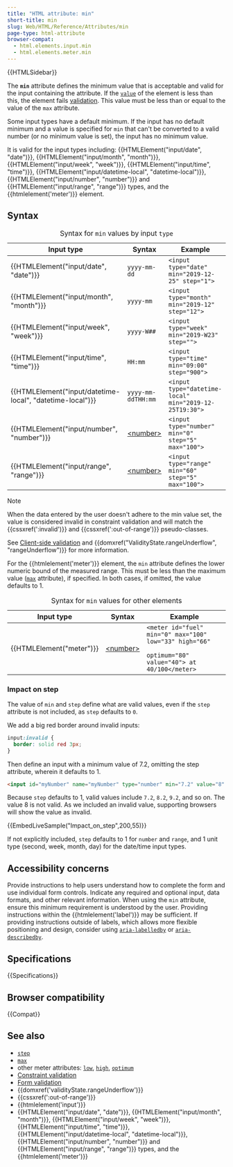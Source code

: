 ```yaml
---
title: "HTML attribute: min"
short-title: min
slug: Web/HTML/Reference/Attributes/min
page-type: html-attribute
browser-compat:
  - html.elements.input.min
  - html.elements.meter.min
---
```


{{HTMLSidebar}}

The **`min`** attribute defines the minimum value that is acceptable and valid for the input containing the attribute. If the [`value`](/en-US/docs/Web/HTML/Reference/Element/input#value) of the element is less than this, the element fails [validation](/en-US/docs/Learn_web_development/Extensions/Forms/Form_validation). This value must be less than or equal to the value of the `max` attribute.

Some input types have a default minimum. If the input has no default minimum and a value is specified for `min` that can't be converted to a valid number (or no minimum value is set), the input has no minimum value.

It is valid for the input types including: {{HTMLElement("input/date", "date")}}, {{HTMLElement("input/month", "month")}}, {{HTMLElement("input/week", "week")}}, {{HTMLElement("input/time", "time")}}, {{HTMLElement("input/datetime-local", "datetime-local")}}, {{HTMLElement("input/number", "number")}} and {{HTMLElement("input/range", "range")}} types, and the {{htmlelement('meter')}} element.

## Syntax

<table class="no-markdown">
  <caption>
    Syntax for
    <code>min</code>
    values by input
    <code>type</code>
  </caption>
  <thead>
    <tr>
      <th>Input type</th>
      <th>Syntax</th>
      <th>Example</th>
    </tr>
  </thead>
  <tbody>
    <tr>
      <td>{{HTMLElement("input/date", "date")}}</td>
      <td><code>yyyy-mm-dd</code></td>
      <td><code>&#x3C;input type="date" min="2019-12-25" step="1"></code></td>
    </tr>
    <tr>
      <td>{{HTMLElement("input/month", "month")}}</td>
      <td><code>yyyy-mm</code></td>
      <td><code>&#x3C;input type="month" min="2019-12" step="12"></code></td>
    </tr>
    <tr>
      <td>{{HTMLElement("input/week", "week")}}</td>
      <td><code>yyyy-W##</code></td>
      <td><code>&#x3C;input type="week" min="2019-W23" step=""></code></td>
    </tr>
    <tr>
      <td>{{HTMLElement("input/time", "time")}}</td>
      <td><code>HH:mm</code></td>
      <td><code>&#x3C;input type="time" min="09:00" step="900"></code></td>
    </tr>
    <tr>
      <td>
        {{HTMLElement("input/datetime-local", "datetime-local")}}
      </td>
      <td><code>yyyy-mm-ddTHH:mm</code></td>
      <td>
        <code>&#x3C;input type="datetime-local" min="2019-12-25T19:30"></code>
      </td>
    </tr>
    <tr>
      <td>{{HTMLElement("input/number", "number")}}</td>
      <td><a href="/en-US/docs/Web/CSS/number">&#x3C;number></a></td>
      <td>
        <code>&#x3C;input type="number" min="0" step="5" max="100"></code>
      </td>
    </tr>
    <tr>
      <td>{{HTMLElement("input/range", "range")}}</td>
      <td><a href="/en-US/docs/Web/CSS/number">&#x3C;number></a></td>
      <td>
        <code>&#x3C;input type="range" min="60" step="5" max="100"></code>
      </td>
    </tr>
  </tbody>
</table>

> [!NOTE]
> When the data entered by the user doesn't adhere to the min value set, the value is considered invalid in constraint validation and will match the {{cssxref(':invalid')}} and {{cssxref(':out-of-range')}} pseudo-classes.

See [Client-side validation](/en-US/docs/Web/HTML/Constraint_validation) and {{domxref("ValidityState.rangeUnderflow", "rangeUnderflow")}} for more information.

For the {{htmlelement('meter')}} element, the `min` attribute defines the lower numeric bound of the measured range. This must be less than the maximum value ([`max`](/en-US/docs/Web/HTML/Reference/Attributes/max) attribute), if specified. In both cases, if omitted, the value defaults to 1.

<table class="no-markdown">
  <caption>
    Syntax for
    <code>min</code>
    values for other elements
  </caption>
  <thead>
    <tr>
      <th>Input type</th>
      <th>Syntax</th>
      <th>Example</th>
    </tr>
  </thead>
  <tbody>
    <tr>
      <td>{{HTMLElement("meter")}}</td>
      <td><a href="/en-US/docs/Web/CSS/number">&#x3C;number></a></td>
      <td>
        <code
          >&#x3C;meter id="fuel" min="0" max="100" low="33" high="66"
          optimum="80" value="40"> at 40/100&#x3C;/meter></code
        >
      </td>
    </tr>
  </tbody>
</table>

### Impact on step

The value of `min` and `step` define what are valid values, even if the `step` attribute is not included, as `step` defaults to `0`.

We add a big red border around invalid inputs:

```css
input:invalid {
  border: solid red 3px;
}
```

Then define an input with a minimum value of 7.2, omitting the step attribute, wherein it defaults to 1.

```html
<input id="myNumber" name="myNumber" type="number" min="7.2" value="8" />
```

Because `step` defaults to 1, valid values include `7.2`, `8.2`, `9.2`, and so on. The value 8 is not valid. As we included an invalid value, supporting browsers will show the value as invalid.

{{EmbedLiveSample("Impact_on_step",200,55)}}

If not explicitly included, `step` defaults to 1 for `number` and `range`, and 1 unit type (second, week, month, day) for the date/time input types.

## Accessibility concerns

Provide instructions to help users understand how to complete the form and use individual form controls. Indicate any required and optional input, data formats, and other relevant information. When using the `min` attribute, ensure this minimum requirement is understood by the user. Providing instructions within the {{htmlelement('label')}} may be sufficient. If providing instructions outside of labels, which allows more flexible positioning and design, consider using [`aria-labelledby`](/en-US/docs/Web/Accessibility/ARIA/Reference/Attributes/aria-labelledby) or [`aria-describedby`](/en-US/docs/Web/Accessibility/ARIA/Reference/Attributes/aria-describedby).

## Specifications

{{Specifications}}

## Browser compatibility

{{Compat}}

## See also

- [`step`](/en-US/docs/Web/HTML/Reference/Attributes/step)
- [`max`](/en-US/docs/Web/HTML/Reference/Attributes/max)
- other meter attributes: [`low`](/en-US/docs/Web/HTML/Attributes/low), [`high`](/en-US/docs/Web/HTML/Attributes/high), [`optimum`](/en-US/docs/Web/HTML/Attributes/optimum)
- [Constraint validation](/en-US/docs/Web/HTML/Constraint_validation)
- [Form validation](/en-US/docs/Learn_web_development/Extensions/Forms/Form_validation)
- {{domxref('validityState.rangeUnderflow')}}
- {{cssxref(':out-of-range')}}
- {{htmlelement('input')}}
- {{HTMLElement("input/date", "date")}}, {{HTMLElement("input/month", "month")}}, {{HTMLElement("input/week", "week")}}, {{HTMLElement("input/time", "time")}}, {{HTMLElement("input/datetime-local", "datetime-local")}}, {{HTMLElement("input/number", "number")}} and {{HTMLElement("input/range", "range")}} types, and the {{htmlelement('meter')}}

